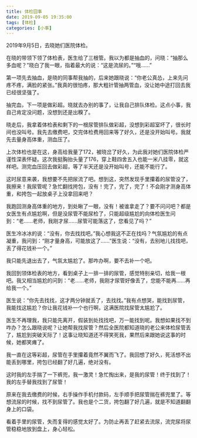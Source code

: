 ```yaml
---
title: 体检囧事
date: 2019-09-05 19:35:00
tags: [体检]
categories: [小事]
---
```


2019年9月5日，去晓她们医院体检。

在晓的带领下领了体检表，医生给了三根管。我以为都是抽血的，问晓：“抽那么多血呢？”晓白了我一眼，指着最大的说：“这是流尿的。”“哦……”

<!--more-->

第一项先去抽血，是晓的同事帮我抽的，后来她跟晓说：“你老公真怂，上来先问疼不疼，满脸的紧张。”我真的很怕疼，那大粗针管抽两管血，没让她中途打回去我已经很坚强了。

抽完血，下一项是做彩超。晓就去办别的事了，让我自己排队体检。这点小事，我自己肯定没问题，没想到还是出糗了。

晓走后，我拿着体检表和剩下的一根尿管排队做彩超，没想到彩超室坏了，很长时间也没叫号。我先去缴费吧，交完体检费用回来等了好久，还是没开始叫号。我就先去量身高体重，测血压了。

上次体检也是在这，身高给我量了172，被晓岔了好久，为此我对她们医院体检严谨性深表怀疑。这次我挺胸抬头量了176，穿上鞋四舍五入也能一米八挂零，就这样吧。测完血压回去做彩超，等了半天还是没开始叫号，还能不能行了。

这时尿意来袭，我想要不先把尿流了吧。想到这，突然发现手里攥着的尿管没了，我擦来！我尿管呢？急忙翻找挎包，没有！完了，完了，完了！不会刚才测身高体重，和挎包一起放桌子上没拿回来吧？

我跑回测身高体重的地方，到处瞅了一眼，没有！被谁拿走了？要不问问吧？都是女医生有点尴尬啊，但是没尿管不能尿检了，只能超级尴尬的向体检医生问到：“老……老师，我刚才尿……尿管可能落这了，您看见了吗？”

医生冷冰冰的说：“没有，你去找找吧。”我心想我这不正在找吗？气氛尴尬的有点凝重，我问到：“刚才量身高，可能放这了……”医生说：“没有，去别地儿找找吧，丢了得花钱补一个。”

我只能先退出去了，气氛太尴尬了。那咋办啊，要不去补一个吧。

我回到领体检表的地方，看到桌子上一排一排的尿管，感觉特别亲切，给我一根吧。我又相当尴尬的问到：“老……老师，我刚才尿管好像丢了，您能不能再……再给我一个。”

医生说：“你先去找找，这才两分钟就丢了，去找找。”我有点想哭，能找到尿管，我能找这尴尬？你让我花钱补一个也行啊，这满医院找尿管太尴尬了。

医生不再理我，我只能先离开，假装到处找找吧，万一能找到呢。我想如果找不到咋办？怎么跟晓说呢？让她帮我找尿管？然后全医院都知道晓的老公来体检尿管丢了，尴尬到突破天际了！这事让晓知道还不得笑死我，果然后来跟她说这事的时候，她都笑瘫了。

我一直在这等彩超，尿管在手里攥着竟然不翼而飞了。我回想了好久，死活想不出能丢到哪里，挎包已经翻了好几遍，绝对没有。

这时我的左手揣了一下裤兜，我一激灵！急忙掏出来，是我的尿管！终于找到了！我的左手替我找到了尿管！

原来在我去缴费的时候，右手操作手机付款码，左手顺手把尿管揣在裤兜里了。等想流尿的时候，找不到尿管了。我也是个二货，挎包翻了好几遍，就是不知道翻翻身上的口袋。

看着手里的尿管，失而复得的感觉太好了。为防止再丢了赶紧去流尿，流完尿将尿管稳稳地放到盘上，身心轻松。